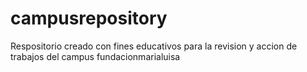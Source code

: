 # campusrepository
Respositorio creado con fines educativos para la revision y accion de trabajos del campus  fundacionmarialuisa
